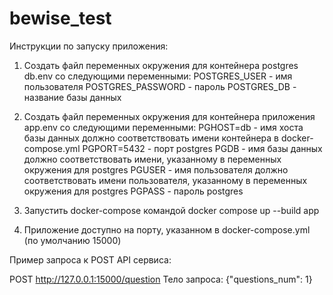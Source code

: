 # bewise_test

 Инструкции по запуску приложения:
 
 1. Создать файл переменных окружения для контейнера postgres db.env cо следующими переменными:
POSTGRES_USER - имя пользователя
POSTGRES_PASSWORD - пароль
POSTGRES_DB - название базы данных

 2. Создать файл переменных окружения для контейнера приложения app.env cо следующими переменными:
PGHOST=db - имя хоста базы данных должно соответствовать имени контейнера в docker-compose.yml
PGPORT=5432 - порт postgres
PGDB - имя базы данных должно соответствовать имени, указанному в переменных окружения для postgres
PGUSER - имя пользователя должно соответствовать имени пользователя, указанному в переменных окружения для postgres
PGPASS - пароль postgres

 3. Запустить docker-compose командой docker compose up --build app
 
 4. Приложение доступно на порту, указанном в docker-compose.yml (по умолчанию 15000)

 
Пример запроса к POST API сервиса:

POST http://127.0.0.1:15000/question
Тело запроса: {"questions_num": 1}

